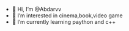 - 👋 Hi, I’m @Abdarvv
- 👀 I’m interested in cinema,book,video game
- 🌱 I’m currently learning paython and c++

<!---
Abdarvv/Abdarvv is a ✨ special ✨ repository because its `README.md` (this file) appears on your GitHub profile.
You can click the Preview link to take a look at your changes.
--->
